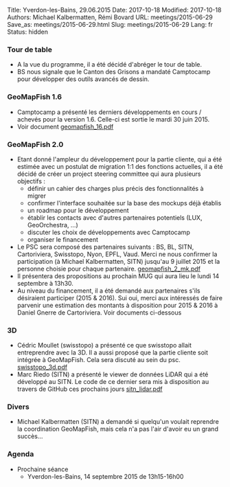 Title: Yverdon-les-Bains, 29.06.2015
Date: 2017-10-18
Modified: 2017-10-18
Authors: Michael Kalbermatten, Rémi Bovard
URL: meetings/2015-06-29
Save_as: meetings/2015-06-29.html
Slug: meetings/2015-06-29
Lang: fr
Status: hidden

### Tour de table

* A la vue du programme, il a été décidé d'abréger le tour de table.
* BS nous signale que le Canton des Grisons a mandaté Camptocamp pour développer des outils avancés de dessin.

### GeoMapFish 1.6

* Camptocamp a présenté les derniers développements en cours / achevés pour la version 1.6. Celle-ci est sortie le mardi 30 juin 2015.
* Voir document [geomapfish_16.pdf]({filename}/documents/meetings/2015-06-29/geomapfish_16.pdf)

### GeoMapFish 2.0

* Etant donné l'ampleur du développement pour la partie cliente, qui a été estimée avec un postulat de migration 1:1 des fonctions actuelles, il a été décidé de créer un project steering committee qui aura plusieurs objectifs :
    * définir un cahier des charges plus précis des fonctionnalités à migrer
    * confirmer l'interface souhaitée sur la base des mockups déjà établis
    * un roadmap pour le développement
    * établir les contacts avec d'autres partenaires potentiels (LUX, GeoOrchestra, …)
    * discuter les choix de développements avec Camptocamp
    * organiser le financement
* Le PSC sera composé des partenaires suivants : BS, BL, SITN, Cartoriviera, Swisstopo, Nyon, EPFL, Vaud. Merci ne nous confirmer la participation (à Michael Kalbermatten, SITN) jusqu'au 9 juillet 2015 et la personne choisie pour chaque partenaire. [geomapfish_2_mk.pdf]({filename}/documents/meetings/2015-06-29/geomapfish_2_mk.pdf)
* Il présentera des propositions au prochain MUG qui aura lieu le lundi 14 septembre à 13h30.
* Au niveau du financement, il a été demandé aux partenaires s'ils désiraient participer (2015 & 2016). Sui oui, merci aux intéressés de faire parvenir une estimation des montants à disposition pour 2015 & 2016 à Daniel Gnerre de Cartoriviera. Voir documents ci-dessous

### 3D

* Cédric Moullet (swisstopo) a présenté ce que swisstopo allait entreprendre avec la 3D. Il a aussi proposé que la partie cliente soit intégrée à GeoMapFish. Cela sera discuté au sein du psc. [swisstopo_3d.pdf]({filename}/documents/meetings/2015-06-29/swisstopo_3d.pdf)
* Marc Riedo (SITN) a présenté le viewer de données LiDAR qui a été développé au SITN. Le code de ce dernier sera mis à disposition au travers de GitHub ces prochains jours [sitn_lidar.pdf]({filename}/documents/meetings/2015-06-29/sitn_lidar.pdf)

### Divers

* Michael Kalbermatten (SITN) a demandé si quelqu'un voulait reprendre la coordination GeoMapFish, mais cela n'a pas l'air d'avoir eu un grand succès…

### Agenda

* Prochaine séance
    * Yverdon-les-Bains, 14 septembre 2015 de 13h15-16h00
